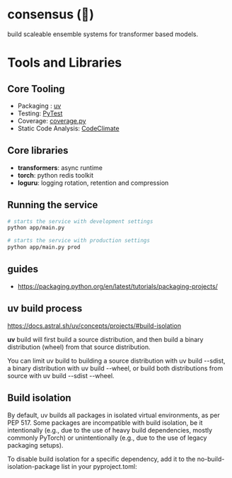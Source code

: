 # consensus (🫧)

build scaleable ensemble systems for transformer based models.

# Tools and Libraries

## Core Tooling

- Packaging : [uv](https://docs.astral.sh/uv)
- Testing: [PyTest](https://docs.pytest.org/en/8.2.x/)
- Coverage: [coverage.py](https://coverage.readthedocs.io/en/7.5.4/)
- Static Code Analysis: [CodeClimate](https://codeclimate.com/quality)

## Core libraries

- **transformers**: async runtime
- **torch**: python redis toolkit
- **loguru**: logging rotation, retention and compression

## Running the service

```bash
# starts the service with development settings
python app/main.py
```

```bash
# starts the service with production settings
python app/main.py prod
```

## guides

- https://packaging.python.org/en/latest/tutorials/packaging-projects/

## uv build process

https://docs.astral.sh/uv/concepts/projects/#build-isolation

**uv** build will first build a source distribution, and then build a binary distribution (wheel) from that source distribution.

You can limit uv build to building a source distribution with uv build --sdist, a binary distribution with uv build --wheel, or build both distributions from source with uv build --sdist --wheel.

## Build isolation

By default, uv builds all packages in isolated virtual environments, as per PEP 517. Some packages are incompatible with build isolation, be it intentionally (e.g., due to the use of heavy build dependencies, mostly commonly PyTorch) or unintentionally (e.g., due to the use of legacy packaging setups).

To disable build isolation for a specific dependency, add it to the no-build-isolation-package list in your pyproject.toml: